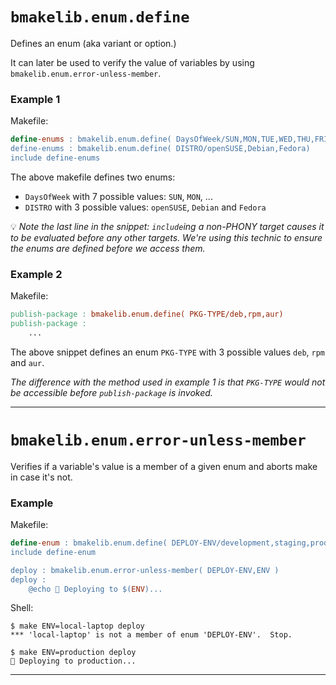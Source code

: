 # `bmakelib.enum.define`

Defines an enum (aka variant or option.)

It can later be used to verify the value of variables by using
`bmakelib.enum.error-unless-member`.

### Example 1

Makefile:

```Makefile
define-enums : bmakelib.enum.define( DaysOfWeek/SUN,MON,TUE,WED,THU,FRI,SAT )
define-enums : bmakelib.enum.define( DISTRO/openSUSE,Debian,Fedora)
include define-enums
```

The above makefile defines two enums:

- `DaysOfWeek` with 7 possible values: `SUN`, `MON`, ...
- `DISTRO` with 3 possible values: `openSUSE`, `Debian` and `Fedora`

💡 _Note the last line in the snippet:  `include`ing a non-PHONY target causes it to be
evaluated before any other targets.  We're using this technic to ensure the enums are defined
before we access them._

### Example 2

Makefile:

```Makefile
publish-package : bmakelib.enum.define( PKG-TYPE/deb,rpm,aur)
publish-package :
	...
```

The above snippet defines an enum `PKG-TYPE` with 3 possible values `deb`, `rpm` and `aur`.

_The difference with the method used in example 1 is that `PKG-TYPE` would not be accessible
before `publish-package` is invoked._

---

# `bmakelib.enum.error-unless-member`

Verifies if a variable's value is a member of a given enum and aborts make in case it's not.

### Example

Makefile:

```Makefile
define-enum : bmakelib.enum.define( DEPLOY-ENV/development,staging,production )
include define-enum

deploy : bmakelib.enum.error-unless-member( DEPLOY-ENV,ENV )
deploy :
	@echo 🚀 Deploying to $(ENV)...
```

Shell:

```text
$ make ENV=local-laptop deploy
*** 'local-laptop' is not a member of enum 'DEPLOY-ENV'.  Stop.

$ make ENV=production deploy
🚀 Deploying to production...
```

---


